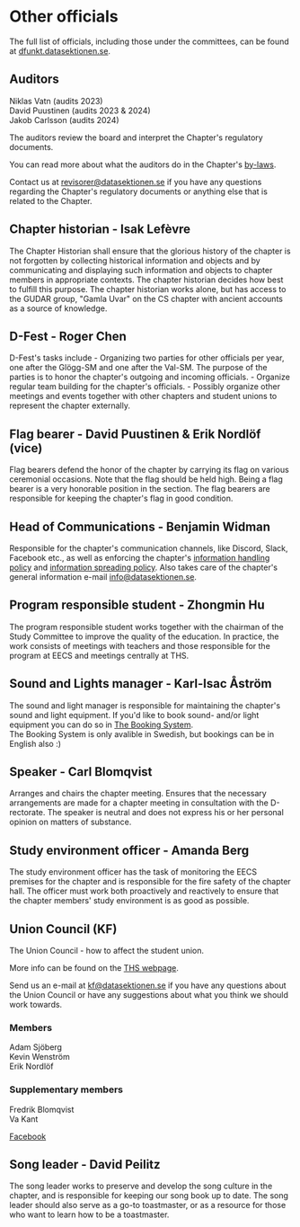 # Other officials

The full list of officials, including those under the committees, can be found at [dfunkt.datasektionen.se](https://dfunkt.datasektionen.se/).

## Auditors

Niklas Vatn (audits 2023)<br/>
David Puustinen (audits 2023 & 2024)<br/>
Jakob Carlsson (audits 2024)<br/>

The auditors review the board and interpret the Chapter's regulatory documents.

You can read more about what the auditors do in the Chapter's [by-laws](https://styrdokument.datasektionen.se/stadgar).

Contact us at [revisorer@datasektionen.se](mailto:revisorer@datasektionen.se) if you have any questions regarding the Chapter's regulatory documents or anything else that is related to the Chapter.


## Chapter historian - Isak Lefèvre

The Chapter Historian shall ensure that the glorious history of the chapter is not forgotten by collecting historical information and objects and by communicating and displaying such information and objects to chapter members in appropriate contexts. The chapter historian decides how best to fulfill this purpose. The chapter historian works alone, but has access to the GUDAR group, "Gamla Uvar" on the CS chapter with ancient accounts as a source of knowledge.


## D-Fest - Roger Chen

D-Fest's tasks include - Organizing two parties for other officials per year, one after the Glögg-SM and one after the Val-SM. The purpose of the parties is to honor the chapter's outgoing and incoming officials. - Organize regular team building for the chapter's officials. - Possibly organize other meetings and events together with other chapters and student unions to represent the chapter externally.


## Flag bearer - David Puustinen & Erik Nordlöf (vice)

Flag bearers defend the honor of the chapter by carrying its flag on various ceremonial occasions. Note that the flag should be held high. Being a flag bearer is a very honorable position in the section. The flag bearers are responsible for keeping the chapter's flag in good condition.


## Head of Communications - Benjamin Widman

Responsible for the chapter's communication channels, like Discord, Slack, Facebook etc., as well as enforcing the chapter's [information handling policy](https://styrdokument.datasektionen.se/informationshanteringspolicy) and [information spreading policy](https://styrdokument.datasektionen.se/informationsspridningspolicy). Also takes care of the chapter's general information e-mail [info@datasektionen.se](mailto:info@datasektionen.se).


## Program responsible student - Zhongmin Hu

The program responsible student works together with the chairman of the Study Committee to improve the quality of the education. In practice, the work consists of meetings with teachers and those responsible for the program at EECS and meetings centrally at THS.


## Sound and Lights manager - Karl-Isac Åström

The sound and light manager is responsible for maintaining the chapter's sound and light equipment.
If you'd like to book sound- and/or light equipment you can do so in [The Booking System](https://bokning.datasektionen.se/bookings/12).  
The Booking System is only avalible in Swedish, but bookings can be in English also :)


## Speaker - Carl Blomqvist

Arranges and chairs the chapter meeting. Ensures that the necessary arrangements are made for a chapter meeting in consultation with the D-rectorate. The speaker is neutral and does not express his or her personal opinion on matters of substance.


## Study environment officer - Amanda Berg

The study environment officer has the task of monitoring the EECS premises for the chapter and is responsible for the fire safety of the chapter hall. The officer must work both proactively and reactively to ensure that the chapter members' study environment is as good as possible.


## Union Council (KF)

The Union Council - how to affect the student union.

More info can be found on the [THS webpage](https://ths.kth.se/en/general/about-ths/union-council).

Send us an e-mail at [kf@datasektionen.se](mailto:kf@datasektionen.se) if you have any questions about the Union Council or have any suggestions about what you think we should work towards.

### Members

Adam Sjöberg</br>
Kevin Wenström</br>
Erik Nordlöf</br>

### Supplementary members

Fredrik Blomqvist</br>
Va Kant</br>

[Facebook](https://facebook.com/KF.Data)


## Song leader - David Peilitz

The song leader works to preserve and develop the song culture in the chapter, and is responsible for keeping our song book up to date. The song leader should also serve as a go-to toastmaster, or as a resource for those who want to learn how to be a toastmaster.
